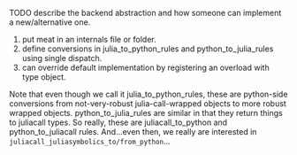 TODO describe the backend abstraction and how someone can implement a new/alternative one.

1. put meat in an internals file or folder.
2. define conversions in julia_to_python_rules and python_to_julia_rules using single dispatch.
3. can override default implementation by registering an overload with type object.

Note that even though we call it julia_to_python_rules, these are python-side conversions from not-very-robust
julia-call-wrapped objects to more robust wrapped objects. python_to_julia_rules are similar in that they return
things to juliacall types. So really, these are juliacall_to_python and python_to_juliacall rules.
And...even then, we really are interested in `juliacall_juliasymbolics_to/from_python`...